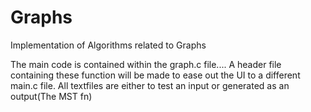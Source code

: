 # Graphs
Implementation of Algorithms related to Graphs 

The main code is contained within the graph.c file....
A header file containing these function will be made to ease out the UI to a different main.c file.
All textfiles are either to test an input or generated as an output(The MST fn)
